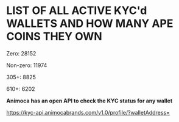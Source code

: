 # LIST OF ALL ACTIVE KYC'd WALLETS AND HOW MANY APE COINS THEY OWN

Zero: 28152

Non-zero: 11974

305+: 8825

610+: 6202

**Animoca has an open API to check the KYC status for any wallet**

https://kyc-api.animocabrands.com/v1.0/profile/?walletAddress=